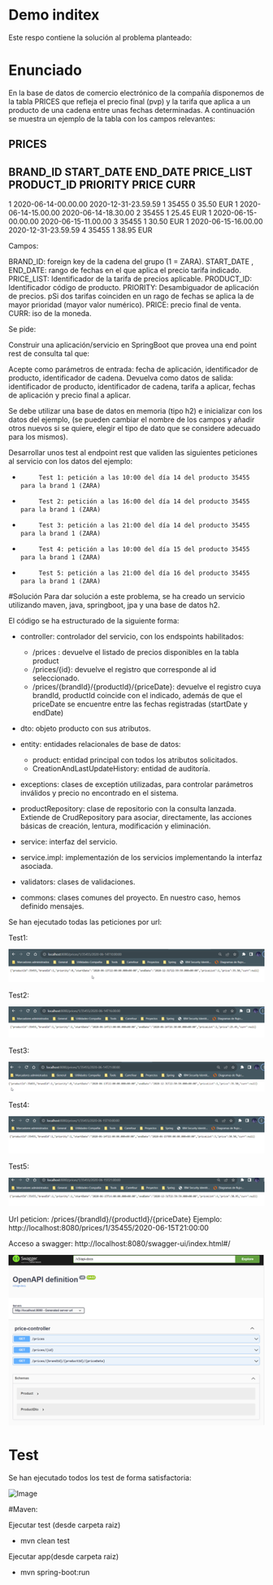 # Demo inditex

Este respo contiene la solución al problema planteado:

# Enunciado
En la base de datos de comercio electrónico de la compañía disponemos de la tabla PRICES que refleja el precio final (pvp) 
y la tarifa que aplica a un producto de una cadena entre unas fechas determinadas. A continuación se muestra un ejemplo de 
la tabla con los campos relevantes:
 
PRICES
------
BRAND_ID         START_DATE                                    END_DATE                        PRICE_LIST                   PRODUCT_ID  PRIORITY                 PRICE           CURR
------------------------------------------------------------------------------------------------------------------------------------------------------------------------------------------------------------------------------------------
1         2020-06-14-00.00.00                        2020-12-31-23.59.59                        1                        35455                0                        35.50            EUR
1         2020-06-14-15.00.00                        2020-06-14-18.30.00                        2                        35455                1                        25.45            EUR
1         2020-06-15-00.00.00                        2020-06-15-11.00.00                        3                        35455                1                        30.50            EUR
1         2020-06-15-16.00.00                        2020-12-31-23.59.59                        4                        35455                1                        38.95            EUR
 
Campos: 
 
BRAND_ID: foreign key de la cadena del grupo (1 = ZARA).
START_DATE , END_DATE: rango de fechas en el que aplica el precio tarifa indicado.
PRICE_LIST: Identificador de la tarifa de precios aplicable.
PRODUCT_ID: Identificador código de producto.
PRIORITY: Desambiguador de aplicación de precios. 
pSi dos tarifas coinciden en un rago de fechas se aplica la de mayor prioridad (mayor valor numérico).
PRICE: precio final de venta.
CURR: iso de la moneda.
 
Se pide:
 
Construir una aplicación/servicio en SpringBoot que provea una end point rest de consulta  tal que:
 
Acepte como parámetros de entrada: fecha de aplicación, identificador de producto, identificador de cadena.
Devuelva como datos de salida: identificador de producto, identificador de cadena, tarifa a aplicar, fechas de aplicación y precio final a aplicar.
 
Se debe utilizar una base de datos en memoria (tipo h2) e inicializar con los datos del ejemplo, (se pueden cambiar el nombre de los campos y añadir otros nuevos si se quiere, elegir el tipo de dato que se considere adecuado para los mismos).
              
Desarrollar unos test al endpoint rest que  validen las siguientes peticiones al servicio con los datos del ejemplo:
                                                                                       
-          Test 1: petición a las 10:00 del día 14 del producto 35455   para la brand 1 (ZARA)
-          Test 2: petición a las 16:00 del día 14 del producto 35455   para la brand 1 (ZARA)
-          Test 3: petición a las 21:00 del día 14 del producto 35455   para la brand 1 (ZARA)
-          Test 4: petición a las 10:00 del día 15 del producto 35455   para la brand 1 (ZARA)
-          Test 5: petición a las 21:00 del día 16 del producto 35455   para la brand 1 (ZARA)




#Solución
Para dar solución a este problema, se ha creado un servicio utilizando maven, java, springboot, jpa y una base de datos h2.

El código se ha estructurado de la siguiente forma:
- controller: controlador del servicio, con los endspoints habilitados: 
  * /prices : devuelve el listado de precios disponibles en la tabla product
  * /prices/{id}: devuelve el registro que corresponde al id seleccionado.
  * /prices/{brandId}/{productId}/{priceDate}: devuelve el registro cuya brandId, productId coincide con el indicado, además de que el priceDate se encuentre entre las fechas registradas (startDate y endDate)
  
- dto: objeto producto con sus atributos.

- entity: entidades relacionales de base de datos:
    - product: entidad principal con todos los atributos solicitados.
    - CreationAndLastUpdateHistory: entidad de auditoría.

- exceptions: clases de exceptión utilizadas, para controlar parámetros inválidos y precio no encontrado en el sistema.

- productRepository: clase de repositorio con la consulta lanzada. Extiende de CrudRepository para asociar, directamente, las acciones básicas de creación, lentura, modificación y eliminación.

- service: interfaz del servicio.

- service.impl: implementazión de los servicios implementando la interfaz asociada.

- validators: clases de validaciones.

- commons: clases comunes del proyecto. En nuestro caso, hemos definido mensajes.


 
  
Se han ejecutado todas las peticiones por url:

 Test1:
 
 ![Image](/images/p1.png)
 
 Test2:
 
 ![Image](/images/p2.png)

 Test3:
 
 ![Image](/images/p3.png)

 Test4:
 
 ![Image](/images/p4.png)

 Test5:
 
 ![Image](/images/p5.png)


Url peticion: /prices/{brandId}/{productId}/{priceDate}
Ejemplo: http://localhost:8080/prices/1/35455/2020-06-15T21:00:00

Acceso a swagger:
http://localhost:8080/swagger-ui/index.html#/

 ![Image](/images/swagger.png)
 
# Test
Se han ejecutado todos los test de forma satisfactoria:

 ![Image](/images/test.png)

 
 
#Maven:

Ejecutar test (desde carpeta raiz)
 - mvn clean test
 
Ejecutar app(desde carpeta raiz)
 - mvn spring-boot:run 






